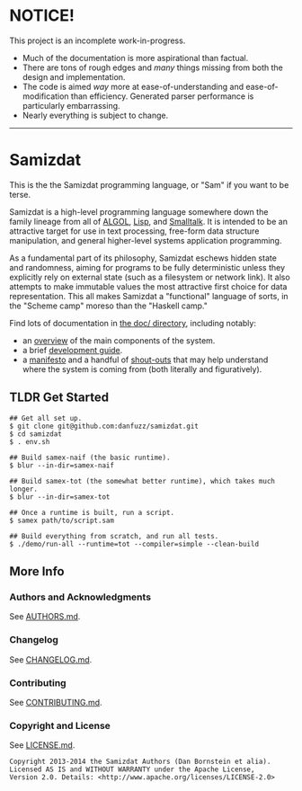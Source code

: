 NOTICE!
=======

This project is an incomplete work-in-progress.

* Much of the documentation is more aspirational than factual.
* There are tons of rough edges and *many* things missing from both the
  design and implementation.
* The code is aimed *way* more at ease-of-understanding and
  ease-of-modification than efficiency. Generated parser performance is
  particularly embarrassing.
* Nearly everything is subject to change.

- - - - - - - - - -

Samizdat
========

This is the the Samizdat programming language, or "Sam" if you want to be
terse.

Samizdat is a high-level programming language somewhere down the
family lineage from all of [ALGOL](http://en.wikipedia.org/wiki/ALGOL),
[Lisp](http://en.wikipedia.org/wiki/LISP), and
[Smalltalk](http://en.wikipedia.org/wiki/Smalltalk). It is intended to be an
attractive target for use in text processing, free-form data structure
manipulation, and general higher-level systems application programming.

As a fundamental part of its philosophy, Samizdat eschews hidden state and
randomness, aiming for programs to be fully deterministic unless they
explicitly rely on external state (such as a filesystem or network link).
It also attempts to make immutable values the most attractive first choice for
data representation. This all makes Samizdat a "functional" language of sorts,
in the "Scheme camp" moreso than the "Haskell camp."

Find lots of documentation in [the doc/ directory](doc), including notably:

* an [overview](doc/development-planning/overview.md) of the main components
  of the system.
* a brief [development guide](doc/development-planning/guide.md).
* a [manifesto](doc/notes/manifesto.md) and a handful of
  [shout-outs](doc/notes/shout-outs.md) that may help understand where the
  system is coming from (both literally and figuratively).


TLDR Get Started
----------------

```shell
## Get all set up.
$ git clone git@github.com:danfuzz/samizdat.git
$ cd samizdat
$ . env.sh

## Build samex-naif (the basic runtime).
$ blur --in-dir=samex-naif

## Build samex-tot (the somewhat better runtime), which takes much longer.
$ blur --in-dir=samex-tot

## Once a runtime is built, run a script.
$ samex path/to/script.sam

## Build everything from scratch, and run all tests.
$ ./demo/run-all --runtime=tot --compiler=simple --clean-build
```


More Info
---------

### Authors and Acknowledgments

See [AUTHORS.md](AUTHORS.md).

### Changelog

See [CHANGELOG.md](CHANGELOG.md).

### Contributing

See [CONTRIBUTING.md](CONTRIBUTING.md).

### Copyright and License

See [LICENSE.md](LICENSE.md).

```
Copyright 2013-2014 the Samizdat Authors (Dan Bornstein et alia).
Licensed AS IS and WITHOUT WARRANTY under the Apache License,
Version 2.0. Details: <http://www.apache.org/licenses/LICENSE-2.0>
```
